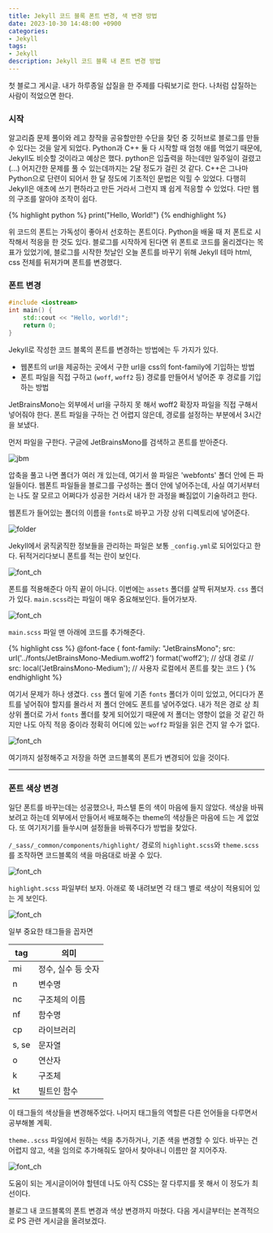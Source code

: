 ```yaml
---
title: Jekyll 코드 블록 폰트 변경, 색 변경 방법
date: 2023-10-30 14:48:00 +0900
categories:
- Jekyll
tags:
- Jekyll
description: Jekyll 코드 블록 내 폰트 변경 방법
---
```


첫 블로그 게시글. 내가 하루종일 삽질을 한 주제를 다뤄보기로 한다.
나처럼 삽질하는 사람이 적었으면 한다.
<!-- more -->

### 시작

알고리즘 문제 풀이와 레고 창작을 공유할만한 수단을 찾던 중 깃허브로 블로그를 만들 수 있다는 것을 알게 되었다. Python과 C++ 둘 다 시작할 때 엄청 애를 먹었기 때문에, Jekyll도 비슷할 것이라고 예상은 했다. python은 입출력을 하는데만 일주일이 걸렸고(...) 어지간한 문제를 풀 수 있는데까지는 2달 정도가 걸린 것 같다. C++은 그나마 Python으로 단련이 되어서 한 달 정도에 기초적인 문법은 익힐 수 있었다. 다행히 Jekyll은 애초에 쓰기 편하라고 만든 거라서 그런지 꽤 쉽게 적응할 수 있었다. 다만 웹의 구조를 알아야 조작이 쉽다.

{% highlight python %}
print("Hello, World!")
{% endhighlight %}

위 코드의 폰트는 가독성이 좋아서 선호하는 폰트이다. Python을 배울 때 저 폰트로 시작해서 적응을 한 것도 있다.
블로그를 시작하게 된다면 위 폰트로 코드를 올리겠다는 목표가 있었기에, 블로그를 시작한 첫날인 오늘 폰트를 바꾸기 위해 Jekyll 테마 html, css 전체를 뒤져가며 폰트를 변경했다.
</br>

### 폰트 변경

```cpp
#include <iostream>
int main() {
    std::cout << "Hello, world!";
    return 0;
}
```
Jekyll로 작성한 코드 블록의 폰트를 변경하는 방법에는 두 가지가 있다.

- 웹폰트의 url을 제공하는 곳에서 구한 url을 css의 font-family에 기입하는 방법
- 폰트 파일을 직접 구하고 (`woff`, `woff2` 등) 경로를 만들어서 넣어준 후 경로를 기입하는 방법

JetBrainsMono는 외부에서 url을 구하지 못 해서 woff2 확장자 파일을 직접 구해서 넣어줘야 한다. 폰트 파일을 구하는 건 어렵지 않은데, 경로를 설정하는 부분에서 3시간을 보냈다.

먼저 파일을 구한다. 구글에 JetBrainsMono를 검색하고 폰트를 받아준다.

![jbm](/assets/images/2023-10-30-f/jbm.png)

압축을 풀고 나면 폴더가 여러 개 있는데, 여기서 쓸 파일은 'webfonts' 폴더 안에 든 파일들이다.
웹폰트 파일들을 블로그를 구성하는 폴더 안에 넣어주는데, 사실 여기서부터는 나도 잘 모르고 어쩌다가 성공한 거라서 내가 한 과정을 빠짐없이 기술하려고 한다.

웹폰트가 들어있는 폴더의 이름을 `fonts`로 바꾸고 가장 상위 디렉토리에 넣어준다.

![folder](/assets/images/2023-10-30-f/dirmk_.png)

Jekyll에서 굵직굵직한 정보들을 관리하는 파일은 보통 `_config.yml`로 되어있다고 한다. 뒤적거리다보니 폰트를 적는 란이 보인다. 

![font_ch](/assets/images/2023-10-30-f/font_ch.png)

폰트를 적용해준다 아직 끝이 아니다.
이번에는 `assets` 폴더를 살짝 뒤져보자. `css` 폴더가 있다. `main.scss`라는 파일이 매우 중요해보인다. 들어가보자.

![font_ch](/assets/images/2023-10-30-f/mainmn.png)

`main.scss` 파일 맨 아래에 코드를 추가해준다.

{% highlight css %}
@font-face {
  font-family: "JetBrainsMono";
  src: url('../fonts/JetBrainsMono-Medium.woff2') format('woff2');  // 상대 경로
  // src: local('JetBrainsMono-Medium');  // 사용자 로컬에서 폰트를 찾는 코드
}
{% endhighlight %}

여기서 문제가 하나 생겼다. `css` 폴더 밑에 기존 `fonts` 폴더가 이미 있었고, 어디다가 폰트를 넣어줘야 할지를 몰라서 저 폴더 안에도 폰트를 넣어주었다. 내가 적은 경로 상 최상위 폴더로 가서 `fonts` 폴더를 찾게 되어있기 때문에 저 폴더는 영향이 없을 것 같긴 하지만 나도 아직 적응 중이라 정확히 어디에 있는 `woff2` 파일을 읽은 건지 알 수가 없다.

![font_ch](/assets/images/2023-10-30-f/idontknow.png)

여기까지 설정해주고 저장을 하면 코드블록의 폰트가 변경되어 있을 것이다.

-----

### 폰트 색상 변경

일단 폰트를 바꾸는데는 성공했으나, 파스텔 톤의 색이 마음에 들지 않았다. 색상을 바꿔보려고 하는데 외부에서 만들어서 배포해주는 theme의 색상들은 마음에 드는 게 없었다. 또 여기저기를 들쑤시며 설정들을 바꿔주다가 방법을 찾았다.

`/_sass/_common/components/highlight/` 경로의 `highlight.scss`와 `theme.scss`를 조작하면 코드블록의 색을 마음대로 바꿀 수 있다.

![font_ch](/assets/images/2023-10-30-f/coloring1.png)

`highlight.scss` 파일부터 보자. 아래로 쭉 내려보면 각 태그 별로 색상이 적용되어 있는 게 보인다.

![font_ch](/assets/images/2023-10-30-f/coloring2.png)

일부 중요한 태그들을 꼽자면

| tag | 의미 |
| --- | --- |
| mi | 정수, 실수 등 숫자 |
| n | 변수명 |
| nc | 구조체의 이름 |
| nf | 함수명 |
| cp | 라이브러리 |
| s, se | 문자열 |
| o | 연산자 |
| k | 구조체 |
| kt | 빌트인 함수 |

이 태그들의 색상들을 변경해주었다.
나머지 태그들의 역할른 다른 언어들을 다루면서 공부해볼 계획.

`theme..scss` 파일에서 원하는 색을 추가하거나, 기존 색을 변경할 수 있다. 바꾸는 건 어렵지 않고, 색을 임의로 추가해줘도 알아서 찾아내니 이름만 잘 지어주자.

![font_ch](/assets/images/2023-10-30-f/coloring3.png)

도움이 되는 게시글이어야 할텐데 나도 아직 CSS는 잘 다루지를 못 해서 이 정도가 최선이다.

블로그 내 코드블록의 폰트 변경과 색상 변경까지 마쳤다. 다음 게시글부터는 본격적으로 PS 관련 게시글을 올려보겠다.
